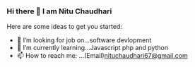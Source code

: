 ### Hi there 👋 I am Nitu Chaudhari


<!--
**NituChaudhari/NituChaudhari** is a ✨ _special_ ✨ repository because its `README.md` (this file) appears on your GitHub profile.-->

Here are some ideas to get you started:

- 🔭 I’m looking for job on...software devlopment
- 🌱 I’m currently learning...Javascript php and python
- 📫 How to reach me: ...(Email)nituchaudhari67@gmail.com


